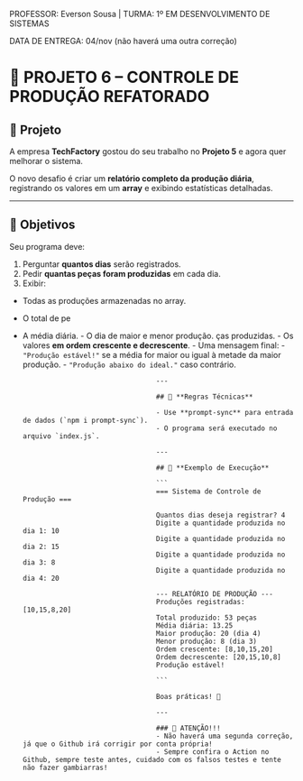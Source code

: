 PROFESSOR: Everson Sousa | TURMA: 1º EM DESENVOLVIMENTO DE SISTEMAS

DATA DE ENTREGA: 04/nov (não haverá uma outra correção)

# 💼 PROJETO 6 – CONTROLE DE PRODUÇÃO REFATORADO

## 🏢 Projeto

A empresa **TechFactory** gostou do seu trabalho no **Projeto 5** e agora quer melhorar o sistema.

O novo desafio é criar um **relatório completo da produção diária**, registrando os valores em um **array** e exibindo estatísticas detalhadas.

---

## 🎯 **Objetivos**

Seu programa deve:

1. Perguntar **quantos dias** serão registrados.
2. Pedir **quantas peças foram produzidas** em cada dia.
3. Exibir:
- Todas as produções armazenadas no array.
- O total de pe           
 - A média diária.
                - O dia de maior e menor produção.
          ças produzidas.
          - Os valores **em ordem crescente e decrescente**.
                        - Uma mensagem final:
                                - `"Produção estável!"` se a média for maior ou igual à metade da maior produção.
                                        - `"Produção abaixo do ideal."` caso contrário.

                                        ---

                                        ## 🧠 **Regras Técnicas**

                                        - Use **prompt-sync** para entrada de dados (`npm i prompt-sync`).
                                        - O programa será executado no arquivo `index.js`.

                                        ---

                                        ## 🧩 **Exemplo de Execução**

                                        ```
                                        === Sistema de Controle de Produção ===

                                        Quantos dias deseja registrar? 4
                                        Digite a quantidade produzida no dia 1: 10
                                        Digite a quantidade produzida no dia 2: 15
                                        Digite a quantidade produzida no dia 3: 8
                                        Digite a quantidade produzida no dia 4: 20

                                        --- RELATÓRIO DE PRODUÇÃO ---
                                        Produções registradas: [10,15,8,20]
                                        Total produzido: 53 peças
                                        Média diária: 13.25
                                        Maior produção: 20 (dia 4)
                                        Menor produção: 8 (dia 3)
                                        Ordem crescente: [8,10,15,20]
                                        Ordem decrescente: [20,15,10,8]
                                        Produção estável!

                                        ```

                                        Boas práticas! 🤙

                                        ---

                                        ### 📌 ATENÇÃO!!!
                                        - Não haverá uma segunda correção, já que o Github irá corrigir por conta própria!
                                        - Sempre confira o Action no Github, sempre teste antes, cuidado com os falsos testes e tente não fazer gambiarras!
